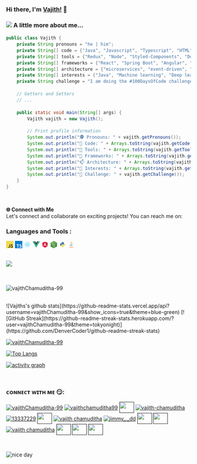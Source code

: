 ### Hi there, I'm [Vajith!](https://github.com/vajithChamuditha-99) 👋

### <img src="https://media.giphy.com/media/VgCDAzcKvsR6OM0uWg/giphy.gif" width="50"> A little more about me...  

```java
public class Vajith {
    private String pronouns = "he | him";
    private String[] code = {"Java", "Javascript", "Typescript", "HTML", "CSS", "Python", "C#", "Php"};
    private String[] tools = {"Redux", "Node", "Styled-Components", "Docker", "Postman"};
    private String[] frameworks = {"React", "Spring Boot", "Angular", "Flask", "Vue.js", "React Native"};
    private String[] architecture = {"microservices", "event-driven", "design system pattern"};
    private String[] interests = {"Java", "Machine learning", "Deep learning", "NLP"};
    private String challenge = "I am doing the #100DaysOfCode challenge focused on React and Typescript";

    // Getters and Setters
    // ...

    public static void main(String[] args) {
        Vajith vajith = new Vajith();

        // Print profile information
        System.out.println("🕵️ Pronouns: " + vajith.getPronouns());
        System.out.println("🔭 Code: " + Arrays.toString(vajith.getCode()));
        System.out.println("🌱 Tools: " + Arrays.toString(vajith.getTools()));
        System.out.println("👯 Frameworks: " + Arrays.toString(vajith.getFrameworks()));
        System.out.println("📫 Architecture: " + Arrays.toString(vajith.getArchitecture()));
        System.out.println("🚀 Interests: " + Arrays.toString(vajith.getInterests()));
        System.out.println("🎯 Challenge: " + vajith.getChallenge());
    }
}
```
<br />

<b> 🌐 Connect with Me</b><br/>
Let's connect and collaborate on exciting projects! You can reach me on:

<h3> <b>Languages and Tools : </b> </h3>
<p>

</p>
<code><img height="20" src="https://raw.githubusercontent.com/github/explore/80688e429a7d4ef2fca1e82350fe8e3517d3494d/topics/javascript/javascript.png"></code>
<code><img height="20" src="https://raw.githubusercontent.com/github/explore/80688e429a7d4ef2fca1e82350fe8e3517d3494d/topics/typescript/typescript.png"></code>
<code><img height="20" src="https://raw.githubusercontent.com/github/explore/80688e429a7d4ef2fca1e82350fe8e3517d3494d/topics/react/react.png"></code>
<code><img height="20" src="https://raw.githubusercontent.com/github/explore/80688e429a7d4ef2fca1e82350fe8e3517d3494d/topics/vue/vue.png"></code>
<code><img height="20" src="https://raw.githubusercontent.com/github/explore/80688e429a7d4ef2fca1e82350fe8e3517d3494d/topics/angular/angular.png"></code>
<code><img height="20" src="https://raw.githubusercontent.com/github/explore/80688e429a7d4ef2fca1e82350fe8e3517d3494d/topics/nodejs/nodejs.png"></code>
<code><img height="20" src="https://raw.githubusercontent.com/github/explore/80688e429a7d4ef2fca1e82350fe8e3517d3494d/topics/python/python.png"></code>
<code><img height="20" src="https://raw.githubusercontent.com/github/explore/80688e429a7d4ef2fca1e82350fe8e3517d3494d/topics/java/java.png"></code>
<br/>
<br/>

![](https://visitor-badge.glitch.me/badge?page_id=vajithChamuditha-99)

<br />

<p><img align="center" src="https://github-readme-streak-stats.herokuapp.com/?user=vajithChamuditha-99&theme=dark" alt="vajithChamuditha-99" /></p>
<br />
![Vajiths's github stats](https://github-readme-stats.vercel.app/api?username=vajithChamuditha-99&show_icons=true&theme=blue-green) [![GitHub Streak](https://github-readme-streak-stats.herokuapp.com/?user=vajithChamuditha-99&theme=tokyonight)](https://github.com/DenverCoder1/github-readme-streak-stats)

<p align="left"> <a href="https://github.com/ryo-ma/github-profile-trophy"><img src="https://github-profile-trophy.vercel.app/?username=vajithChamuditha-99" alt="vajithChamuditha-99" /></a> </p>

[![Top Langs](https://github-readme-stats.vercel.app/api/top-langs/?username=vajithChamuditha-99&langs_count=8)](https://github.com/anuraghazra/github-readme-stats)

[![activity graph](https://activity-graph.herokuapp.com/graph?username=vajithChamuditha-99&theme=react-dark)](https://github.com/vajithChamuditha-99)

<br/>
<h3 align="left"><b>ᴄᴏɴɴᴇᴄᴛ ᴡɪᴛʜ ᴍᴇ 😏:</b></h3>

<p align="left">
<a href="https://codepen.io/vajithChamuditha-99" target="blank"><img align="center" src="https://cdn.jsdelivr.net/npm/simple-icons@3.0.1/icons/codepen.svg" alt="vajithChamuditha-99" height="30" width="40" /></a>
<a href="https://dev.to/vajithchamuditha99" target="blank"><img align="center" src="https://cdn.jsdelivr.net/npm/simple-icons@3.0.1/icons/dev-dot-to.svg" alt="vajithchamuditha99" height="30" width="40" /></a>
<a href="" target="blank"><img align="center" src="https://cdn.jsdelivr.net/npm/simple-icons@3.0.1/icons/twitter.svg" alt="" height="30" width="40" /></a>
<a href="http://linkedin.com/in/vajith-chamuditha-9545b7195" target="blank"><img align="center" src="https://cdn.jsdelivr.net/npm/simple-icons@3.0.1/icons/linkedin.svg" alt="vajith-chamuditha" height="30" width="40" /></a>
<a href="https://stackoverflow.com/users/13337229" target="blank"><img align="center" src="https://cdn.jsdelivr.net/npm/simple-icons@3.0.1/icons/stackoverflow.svg" alt="13337229" height="30" width="40" /></a>
<a href="" target="blank"><img align="center" src="https://cdn.jsdelivr.net/npm/simple-icons@3.0.1/icons/codesandbox.svg" alt="" height="30" width="40" /></a>
<a href="https://www.facebook.com/profile.php?id=100009414591598" target="blank"><img align="center" src="https://cdn.jsdelivr.net/npm/simple-icons@3.0.1/icons/facebook.svg" alt="vajith chamuditha" height="30" width="40" /></a>
<a href="https://instagram.com/jimmy_._dd?igshid=1844yyh2ve9j0" target="blank"><img align="center" src="https://cdn.jsdelivr.net/npm/simple-icons@3.0.1/icons/instagram.svg" alt="jimmy_._dd" height="30" width="40" /></a>
<a href="" target="blank"><img align="center" src="https://cdn.jsdelivr.net/npm/simple-icons@3.0.1/icons/behance.svg" alt="" height="30" width="40" /></a>
<a href="" target="blank"><img align="center" src="https://cdn.jsdelivr.net/npm/simple-icons@3.0.1/icons/medium.svg" alt="" height="30" width="40" /></a>
<a href="https://www.hackerrank.com/Vajithc" target="blank"><img align="center" src="https://cdn.jsdelivr.net/npm/simple-icons@3.0.1/icons/hackerrank.svg" alt="vajith chamuditha" height="30" width="40" /></a>
<a href="" target="blank"><img align="center" src="https://cdn.jsdelivr.net/npm/simple-icons@3.0.1/icons/leetcode.svg" alt="" height="30" width="40" /></a>
<a href="" target="blank"><img align="center" src="https://cdn.jsdelivr.net/npm/simple-icons@3.0.1/icons/topcoder.svg" alt="" height="30" width="40" /></a>
<a href="" target="blank"><img align="center" src="https://cdn.jsdelivr.net/npm/simple-icons@3.0.1/icons/discord.svg" alt="" height="30" width="40" /></a>
</p>

<br/>

![nice day](https://i.pinimg.com/originals/0c/ea/a2/0ceaa250a0d8142f300a87e5d104fbc2.gif)
